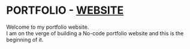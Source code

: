 # PORTFOLIO - [WEBSITE](https://portfolio-self-beta-33.vercel.app/)

Welcome to my portfolio website.<br/>
I am on the verge of building a No-code portfolio website and this is the beginning of it.

<br/>

